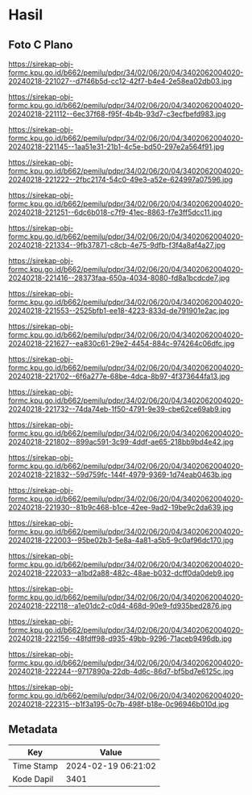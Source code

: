 # Hasil

## Foto C Plano

https://sirekap-obj-formc.kpu.go.id/b662/pemilu/pdpr/34/02/06/20/04/3402062004020-20240218-221027--d7f46b5d-cc12-42f7-b4e4-2e58ea02db03.jpg

https://sirekap-obj-formc.kpu.go.id/b662/pemilu/pdpr/34/02/06/20/04/3402062004020-20240218-221112--6ec37f68-f95f-4b4b-93d7-c3ecfbefd983.jpg

https://sirekap-obj-formc.kpu.go.id/b662/pemilu/pdpr/34/02/06/20/04/3402062004020-20240218-221145--1aa51e31-21b1-4c5e-bd50-297e2a564f91.jpg

https://sirekap-obj-formc.kpu.go.id/b662/pemilu/pdpr/34/02/06/20/04/3402062004020-20240218-221222--2fbc2174-54c0-49e3-a52e-624997a07596.jpg

https://sirekap-obj-formc.kpu.go.id/b662/pemilu/pdpr/34/02/06/20/04/3402062004020-20240218-221251--6dc6b018-c7f9-41ec-8863-f7e3ff5dcc11.jpg

https://sirekap-obj-formc.kpu.go.id/b662/pemilu/pdpr/34/02/06/20/04/3402062004020-20240218-221334--9fb37871-c8cb-4e75-9dfb-f3f4a8af4a27.jpg

https://sirekap-obj-formc.kpu.go.id/b662/pemilu/pdpr/34/02/06/20/04/3402062004020-20240218-221416--28373faa-650a-4034-8080-fd8a1bcdcde7.jpg

https://sirekap-obj-formc.kpu.go.id/b662/pemilu/pdpr/34/02/06/20/04/3402062004020-20240218-221553--2525bfb1-ee18-4223-833d-de791901e2ac.jpg

https://sirekap-obj-formc.kpu.go.id/b662/pemilu/pdpr/34/02/06/20/04/3402062004020-20240218-221627--ea830c61-29e2-4454-884c-974264c06dfc.jpg

https://sirekap-obj-formc.kpu.go.id/b662/pemilu/pdpr/34/02/06/20/04/3402062004020-20240218-221702--6f6a277e-68be-4dca-8b97-4f373644fa13.jpg

https://sirekap-obj-formc.kpu.go.id/b662/pemilu/pdpr/34/02/06/20/04/3402062004020-20240218-221732--74da74eb-1f50-4791-9e39-cbe62ce69ab9.jpg

https://sirekap-obj-formc.kpu.go.id/b662/pemilu/pdpr/34/02/06/20/04/3402062004020-20240218-221802--899ac591-3c99-4ddf-ae65-218bb9bd4e42.jpg

https://sirekap-obj-formc.kpu.go.id/b662/pemilu/pdpr/34/02/06/20/04/3402062004020-20240218-221832--59d759fc-144f-4979-9369-1d74eab0463b.jpg

https://sirekap-obj-formc.kpu.go.id/b662/pemilu/pdpr/34/02/06/20/04/3402062004020-20240218-221930--81b9c468-b1ce-42ee-9ad2-19be9c2da639.jpg

https://sirekap-obj-formc.kpu.go.id/b662/pemilu/pdpr/34/02/06/20/04/3402062004020-20240218-222003--95be02b3-5e8a-4a81-a5b5-9c0af96dc170.jpg

https://sirekap-obj-formc.kpu.go.id/b662/pemilu/pdpr/34/02/06/20/04/3402062004020-20240218-222033--a1bd2a88-482c-48ae-b032-dcff0da0deb9.jpg

https://sirekap-obj-formc.kpu.go.id/b662/pemilu/pdpr/34/02/06/20/04/3402062004020-20240218-222118--a1e01dc2-c0d4-468d-90e9-fd935bed2876.jpg

https://sirekap-obj-formc.kpu.go.id/b662/pemilu/pdpr/34/02/06/20/04/3402062004020-20240218-222156--48fdff98-d935-49bb-9296-71aceb9496db.jpg

https://sirekap-obj-formc.kpu.go.id/b662/pemilu/pdpr/34/02/06/20/04/3402062004020-20240218-222244--9717890a-22db-4d6c-86d7-bf5bd7e6125c.jpg

https://sirekap-obj-formc.kpu.go.id/b662/pemilu/pdpr/34/02/06/20/04/3402062004020-20240218-222315--b1f3a195-0c7b-498f-b18e-0c96946b010d.jpg


## Metadata

| Key        | Value               |
| ---------- | ------------------- |
| Time Stamp | 2024-02-19 06:21:02 |
| Kode Dapil | 3401                |



